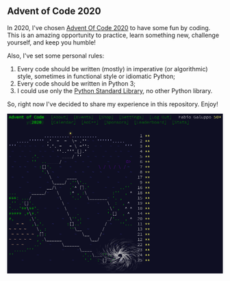 ## Advent of Code 2020

In 2020, I've chosen [Advent Of Code 2020](http://adventofcode.com/2020) to have some fun by coding.
This is an amazing opportunity to practice, learn something new, challenge yourself, and keep you humble!

Also, I've set some personal rules:
1. Every code should be written (mostly) in imperative (or algorithmic) style, sometimes in functional style or idiomatic Python;
2. Every code should be written in Python 3;
3. I could use only the [Python Standard Library](https://docs.python.org/3/library/), no other Python library.

So, right now I've decided to share my experience in this repository. Enjoy! 

![Advent Of Code 2020 completed!](https://github.com/fabiogaluppo/AdventOfCode2020/raw/master/images/AdventOfCode2020.png)